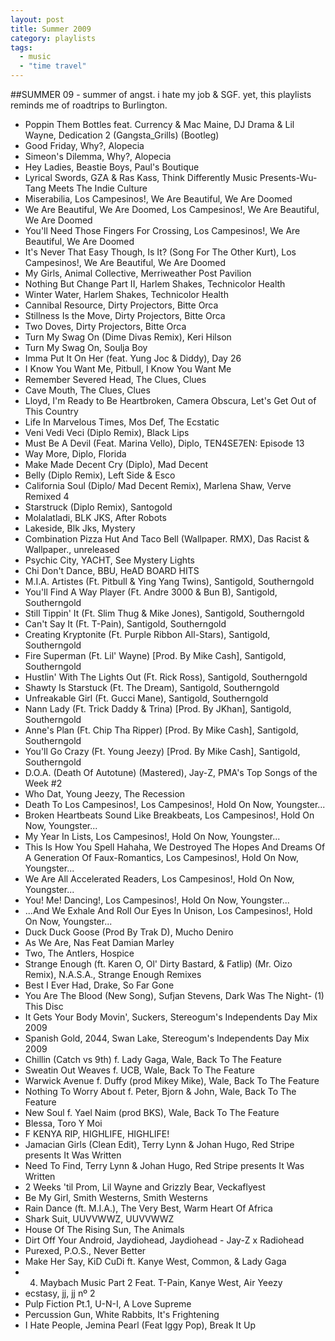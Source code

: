 ```yaml
---
layout: post
title: Summer 2009
category: playlists
tags: 
  - music
  - "time travel"
---
```


##SUMMER 09 - summer of angst. i hate my job &#38; SGF. yet, this playlists reminds me of roadtrips to Burlington.

* Poppin Them Bottles feat. Currency &#38; Mac Maine, DJ Drama &#38; Lil Wayne, Dedication 2 (Gangsta_Grills) (Bootleg)
* Good Friday, Why?, Alopecia
* Simeon's Dilemma, Why?, Alopecia
* Hey Ladies, Beastie Boys, Paul's Boutique
* Lyrical Swords, GZA &#38; Ras Kass, Think Differently Music Presents-Wu-Tang Meets The Indie Culture
* Miserabilia, Los Campesinos!, We Are Beautiful, We Are Doomed
* We Are Beautiful, We Are Doomed, Los Campesinos!, We Are Beautiful, We Are Doomed
* You'll Need Those Fingers For Crossing, Los Campesinos!, We Are Beautiful, We Are Doomed
* It's Never That Easy Though, Is It? (Song For The Other Kurt), Los Campesinos!, We Are Beautiful, We Are Doomed
* My Girls, Animal Collective, Merriweather Post Pavilion
* Nothing But Change Part II, Harlem Shakes, Technicolor Health
* Winter Water, Harlem Shakes, Technicolor Health
* Cannibal Resource, Dirty Projectors, Bitte Orca
* Stillness Is the Move, Dirty Projectors, Bitte Orca
* Two Doves, Dirty Projectors, Bitte Orca
* Turn My Swag On (Dime Divas Remix), Keri Hilson
* Turn My Swag On, Soulja Boy
* Imma Put It On Her (feat. Yung Joc &#38; Diddy), Day 26
* I Know You Want Me, Pitbull, I Know You Want Me
* Remember Severed Head, The Clues, Clues
* Cave Mouth, The Clues, Clues
* Lloyd, I'm Ready to Be Heartbroken, Camera Obscura, Let's Get Out of This Country
* Life In Marvelous Times, Mos Def, The Ecstatic
* Veni Vedi Veci (Diplo Remix), Black Lips
* Must Be A Devil (Feat. Marina Vello), Diplo, TEN4SE7EN: Episode 13
* Way More, Diplo, Florida
* Make Made Decent Cry (Diplo), Mad Decent
* Belly (Diplo Remix), Left Side &#38; Esco
* California Soul (Diplo/ Mad Decent Remix), Marlena Shaw, Verve Remixed 4
* Starstruck (Diplo Remix), Santogold
* Molalatladi, BLK JKS, After Robots
* Lakeside, Blk Jks, Mystery
* Combination Pizza Hut And Taco Bell (Wallpaper. RMX), Das Racist &#38; Wallpaper., unreleased
* Psychic City, YACHT, See Mystery Lights
* Chi Don't Dance, BBU, HeAD BOARD HITS
* M.I.A. Artistes (Ft. Pitbull &#38; Ying Yang Twins), Santigold, Southerngold
* You'll Find A Way Player (Ft. Andre 3000 &#38; Bun B), Santigold, Southerngold
* Still Tippin' It (Ft. Slim Thug &#38; Mike Jones), Santigold, Southerngold
* Can't Say It (Ft. T-Pain), Santigold, Southerngold
* Creating Kryptonite (Ft. Purple Ribbon All-Stars), Santigold, Southerngold
* Fire Superman (Ft. Lil' Wayne) [Prod. By Mike Cash], Santigold, Southerngold
* Hustlin' With The Lights Out (Ft. Rick Ross), Santigold, Southerngold
* Shawty Is Starstuck (Ft. The Dream), Santigold, Southerngold
* Unfreakable Girl (Ft. Gucci Mane), Santigold, Southerngold
* Nann Lady (Ft. Trick Daddy &#38; Trina) [Prod. By JKhan], Santigold, Southerngold
* Anne's Plan (Ft. Chip Tha Ripper) [Prod. By Mike Cash], Santigold, Southerngold
* You'll Go Crazy (Ft. Young Jeezy) [Prod. By Mike Cash], Santigold, Southerngold
* D.O.A. (Death Of Autotune) (Mastered), Jay-Z, PMA's Top Songs of the Week #2
* Who Dat, Young Jeezy, The Recession
* Death To Los Campesinos!, Los Campesinos!, Hold On Now, Youngster...
* Broken Heartbeats Sound Like Breakbeats, Los Campesinos!, Hold On Now, Youngster...
* My Year In Lists, Los Campesinos!, Hold On Now, Youngster...
* This Is How You Spell Hahaha, We Destroyed The Hopes And Dreams Of A Generation Of Faux-Romantics, Los Campesinos!, Hold On Now, Youngster...
* We Are All Accelerated Readers, Los Campesinos!, Hold On Now, Youngster...
* You! Me! Dancing!, Los Campesinos!, Hold On Now, Youngster...
* ...And We Exhale And Roll Our Eyes In Unison, Los Campesinos!, Hold On Now, Youngster...
* Duck Duck Goose (Prod By Trak D), Mucho Deniro
* As We Are, Nas Feat Damian Marley
* Two, The Antlers, Hospice
* Strange Enough (ft. Karen O, Ol' Dirty Bastard, &#38; Fatlip) (Mr. Oizo Remix), N.A.S.A., Strange Enough Remixes
* Best I Ever Had, Drake, So Far Gone
* You Are The Blood (New Song), Sufjan Stevens, Dark Was The Night- (1) This Disc
* It Gets Your Body Movin', Suckers, Stereogum's Independents Day Mix 2009
* Spanish Gold, 2044, Swan Lake, Stereogum's Independents Day Mix 2009
* Chillin (Catch vs 9th) f. Lady Gaga, Wale, Back To The Feature
* Sweatin Out Weaves f. UCB, Wale, Back To The Feature
* Warwick Avenue f. Duffy (prod Mikey Mike), Wale, Back To The Feature
* Nothing To Worry About f. Peter, Bjorn &#38; John, Wale, Back To The Feature
* New Soul f. Yael Naim (prod BKS), Wale, Back To The Feature
* Blessa, Toro Y Moi
* F KENYA RIP, HIGHLIFE, HIGHLIFE!
* Jamacian Girls (Clean Edit), Terry Lynn &#38; Johan Hugo, Red Stripe presents It Was Written
* Need To Find, Terry Lynn &#38; Johan Hugo, Red Stripe presents It Was Written
* 2 Weeks 'til Prom, Lil Wayne and Grizzly Bear, Veckaflyest
* Be My Girl, Smith Westerns, Smith Westerns
* Rain Dance (ft. M.I.A.), The Very Best, Warm Heart Of Africa
* Shark Suit, UUVVWWZ, UUVVWWZ
* House Of The Rising Sun, The Animals
* Dirt Off Your Android, Jaydiohead, Jaydiohead - Jay-Z x Radiohead
* Purexed, P.O.S., Never Better
* Make Her Say, KiD CuDi ft. Kanye West, Common, &#38; Lady Gaga
* 04. Maybach Music Part 2 Feat. T-Pain, Kanye West, Air Yeezy
* ecstasy, jj, jj n&#186; 2
* Pulp Fiction Pt.1, U-N-I, A Love Supreme
* Percussion Gun, White Rabbits, It's Frightening
* I Hate People, Jemina Pearl (Feat Iggy Pop), Break It Up